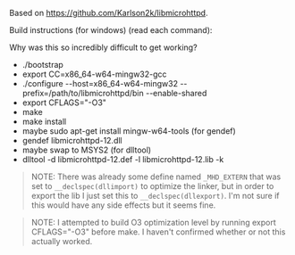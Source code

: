 Based on https://github.com/Karlson2k/libmicrohttpd.

Build instructions (for windows) (read each command):

Why was this so incredibly difficult to get working?

* ./bootstrap
* export CC=x86_64-w64-mingw32-gcc
* ./configure --host=x86_64-w64-mingw32 --prefix=/path/to/libmicrohttpd/bin --enable-shared
* export CFLAGS="-O3"
* make
* make install
* maybe sudo apt-get install mingw-w64-tools (for gendef)
* gendef libmicrohttpd-12.dll
* maybe swap to MSYS2 (for dlltool)
* dlltool -d libmicrohttpd-12.def -l libmicrohttpd-12.lib -k

> NOTE: There was already some define named `_MHD_EXTERN` that was set to `__declspec(dllimport)` to optimize the linker, but in order to export the lib I just set this to `__declspec(dllexport)`. I'm not sure if this would have any side effects but it seems fine.

> NOTE: I attempted to build O3 optimization level by running export CFLAGS="-O3" before make. I haven't confirmed whether or not this actually worked.
